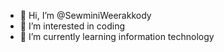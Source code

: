 - 👋 Hi, I’m @SewminiWeerakkody
- 👀 I’m interested in coding
- 🌱 I’m currently learning information technology

<!---
SewminiWeerakkody/SewminiWeerakkody is a ✨ special ✨ repository because its `README.md` (this file) appears on your GitHub profile.
You can click the Preview link to take a look at your changes.
--->
